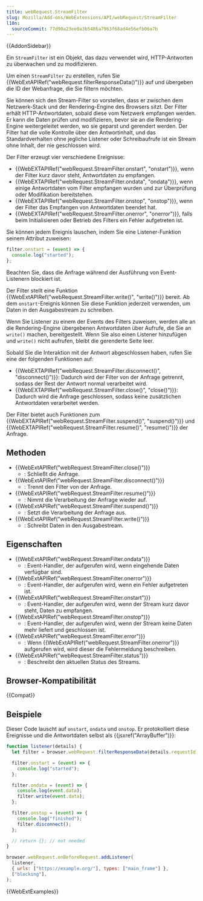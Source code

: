 ```yaml
---
title: webRequest.StreamFilter
slug: Mozilla/Add-ons/WebExtensions/API/webRequest/StreamFilter
l10n:
  sourceCommit: 77d90a23ee0a3b5486a7963f68ad4e56efb06a7b
---
```


{{AddonSidebar}}

Ein `StreamFilter` ist ein Objekt, das dazu verwendet wird, HTTP-Antworten zu überwachen und zu modifizieren.

Um einen `StreamFilter` zu erstellen, rufen Sie {{WebExtAPIRef("webRequest.filterResponseData()")}} auf und übergeben die ID der Webanfrage, die Sie filtern möchten.

Sie können sich den Stream-Filter so vorstellen, dass er zwischen dem Netzwerk-Stack und der Rendering-Engine des Browsers sitzt. Der Filter erhält HTTP-Antwortdaten, sobald diese vom Netzwerk empfangen werden. Er kann die Daten prüfen und modifizieren, bevor sie an die Rendering-Engine weitergeleitet werden, wo sie geparst und gerendert werden. Der Filter hat die volle Kontrolle über den Antwortinhalt, und das Standardverhalten ohne jegliche Listener oder Schreibaufrufe ist ein Stream ohne Inhalt, der nie geschlossen wird.

Der Filter erzeugt vier verschiedene Ereignisse:

- {{WebEXTAPIRef("webRequest.StreamFilter.onstart", "onstart")}}, wenn der Filter kurz davor steht, Antwortdaten zu empfangen.
- {{WebEXTAPIRef("webRequest.StreamFilter.ondata", "ondata")}}, wenn einige Antwortdaten vom Filter empfangen wurden und zur Überprüfung oder Modifikation bereitstehen.
- {{WebEXTAPIRef("webRequest.StreamFilter.onstop", "onstop")}}, wenn der Filter das Empfangen von Antwortdaten beendet hat.
- {{WebEXTAPIRef("webRequest.StreamFilter.onerror", "onerror")}}, falls beim Initialisieren oder Betrieb des Filters ein Fehler aufgetreten ist.

Sie können jedem Ereignis lauschen, indem Sie eine Listener-Funktion seinem Attribut zuweisen:

```js
filter.onstart = (event) => {
  console.log("started");
};
```

Beachten Sie, dass die Anfrage während der Ausführung von Event-Listenern blockiert ist.

Der Filter stellt eine Funktion {{WebExtAPIRef("webRequest.StreamFilter.write()", "write()")}} bereit. Ab dem `onstart`-Ereignis können Sie diese Funktion jederzeit verwenden, um Daten in den Ausgabestream zu schreiben.

Wenn Sie Listener zu einem der Events des Filters zuweisen, werden alle an die Rendering-Engine übergebenen Antwortdaten über Aufrufe, die Sie an `write()` machen, bereitgestellt. Wenn Sie also einen Listener hinzufügen und `write()` nicht aufrufen, bleibt die gerenderte Seite leer.

Sobald Sie die Interaktion mit der Antwort abgeschlossen haben, rufen Sie eine der folgenden Funktionen auf:

- {{WebEXTAPIRef("webRequest.StreamFilter.disconnect()", "disconnect()")}}: Dadurch wird der Filter von der Anfrage getrennt, sodass der Rest der Antwort normal verarbeitet wird.
- {{WebEXTAPIRef("webRequest.StreamFilter.close()", "close()")}}: Dadurch wird die Anfrage geschlossen, sodass keine zusätzlichen Antwortdaten verarbeitet werden.

Der Filter bietet auch Funktionen zum {{WebEXTAPIRef("webRequest.StreamFilter.suspend()", "suspend()")}} und {{WebEXTAPIRef("webRequest.StreamFilter.resume()", "resume()")}} der Anfrage.

## Methoden

- {{WebExtAPIRef("webRequest.StreamFilter.close()")}}
  - : Schließt die Anfrage.
- {{WebExtAPIRef("webRequest.StreamFilter.disconnect()")}}
  - : Trennt den Filter von der Anfrage.
- {{WebExtAPIRef("webRequest.StreamFilter.resume()")}}
  - : Nimmt die Verarbeitung der Anfrage wieder auf.
- {{WebExtAPIRef("webRequest.StreamFilter.suspend()")}}
  - : Setzt die Verarbeitung der Anfrage aus.
- {{WebExtAPIRef("webRequest.StreamFilter.write()")}}
  - : Schreibt Daten in den Ausgabestream.

## Eigenschaften

- {{WebExtAPIRef("webRequest.StreamFilter.ondata")}}
  - : Event-Handler, der aufgerufen wird, wenn eingehende Daten verfügbar sind.
- {{WebExtAPIRef("webRequest.StreamFilter.onerror")}}
  - : Event-Handler, der aufgerufen wird, wenn ein Fehler aufgetreten ist.
- {{WebExtAPIRef("webRequest.StreamFilter.onstart")}}
  - : Event-Handler, der aufgerufen wird, wenn der Stream kurz davor steht, Daten zu empfangen.
- {{WebExtAPIRef("webRequest.StreamFilter.onstop")}}
  - : Event-Handler, der aufgerufen wird, wenn der Stream keine Daten mehr liefert und geschlossen ist.
- {{WebExtAPIRef("webRequest.StreamFilter.error")}}
  - : Wenn {{WebExtAPIRef("webRequest.StreamFilter.onerror")}} aufgerufen wird, wird dieser die Fehlermeldung beschreiben.
- {{WebExtAPIRef("webRequest.StreamFilter.status")}}
  - : Beschreibt den aktuellen Status des Streams.

## Browser-Kompatibilität

{{Compat}}

## Beispiele

Dieser Code lauscht auf `onstart`, `ondata` und `onstop`. Er protokolliert diese Ereignisse und die Antwortdaten selbst als {{jsxref("ArrayBuffer")}}:

```js
function listener(details) {
  let filter = browser.webRequest.filterResponseData(details.requestId);

  filter.onstart = (event) => {
    console.log("started");
  };

  filter.ondata = (event) => {
    console.log(event.data);
    filter.write(event.data);
  };

  filter.onstop = (event) => {
    console.log("finished");
    filter.disconnect();
  };

  // return {}; // not needed
}

browser.webRequest.onBeforeRequest.addListener(
  listener,
  { urls: ["https://example.org/"], types: ["main_frame"] },
  ["blocking"],
);
```

{{WebExtExamples}}
